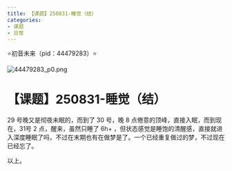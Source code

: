 ```yaml
---
title: 【课题】250831-睡觉（结）
categories:
- 课题
- 日常
---
```


⭐初音未来（pid：44479283）⭐

![44479283_p0.png](https://byyw-oss1.oss-cn-hangzhou.aliyuncs.com/img/2025/08/31-506e03892fd76122225e248ea7e747c2-44479283_p0.png.webp)

# 【课题】250831-睡觉（结）

29 号晚又是彻夜未眠的，而到了 30 号，晚 8 点倦意的顶峰，直接入眠，而到现在，31号 2 点，醒来，虽然只睡了 6h+ ，但状态感觉是睡饱的清醒感，直接就进入深度睡眠了吗，不过在末期也有在做梦是了。一个已经重复做过的梦，不过现在已经忘了。

以上。
